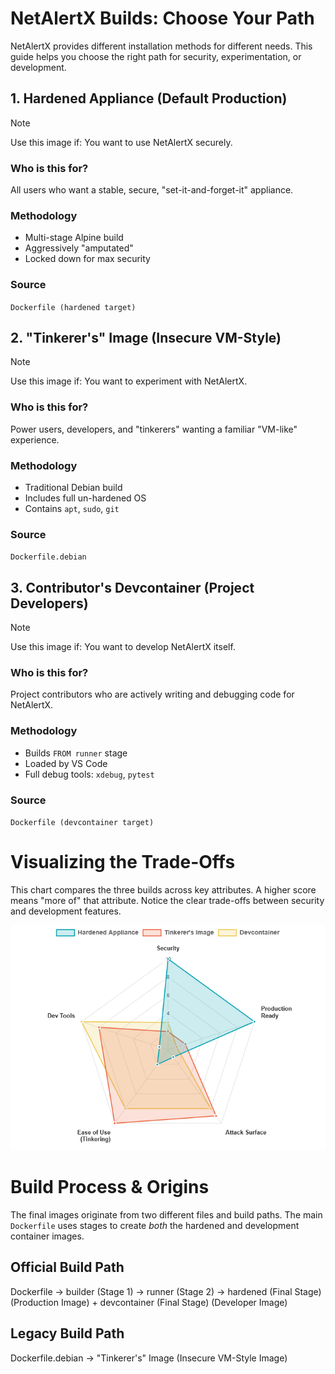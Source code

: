 # NetAlertX Builds: Choose Your Path

NetAlertX provides different installation methods for different needs. This guide helps you choose the right path for security, experimentation, or development.

## 1. Hardened Appliance (Default Production)

> [!NOTE]
> Use this image if: You want to use NetAlertX securely.

### Who is this for?

All users who want a stable, secure, "set-it-and-forget-it" appliance.

### Methodology

- Multi-stage Alpine build
- Aggressively "amputated"
- Locked down for max security

### Source

`Dockerfile (hardened target)`

## 2. "Tinkerer's" Image (Insecure VM-Style)

> [!NOTE]
> Use this image if: You want to experiment with NetAlertX.

### Who is this for?

Power users, developers, and "tinkerers" wanting a familiar "VM-like" experience.

### Methodology

- Traditional Debian build
- Includes full un-hardened OS
- Contains `apt`, `sudo`, `git`

### Source

`Dockerfile.debian`

## 3. Contributor's Devcontainer (Project Developers)

> [!NOTE]
> Use this image if: You want to develop NetAlertX itself.

### Who is this for?

Project contributors who are actively writing and debugging code for NetAlertX.

### Methodology


- Builds `FROM runner` stage
- Loaded by VS Code
- Full debug tools: `xdebug`, `pytest`


### Source

`Dockerfile (devcontainer target)`

# Visualizing the Trade-Offs

This chart compares the three builds across key attributes. A higher score means "more of" that attribute. Notice the clear trade-offs between security and development features.

![tradeoffs](./img/BUILDS/build_images_options_tradeoffs.png)


# Build Process & Origins

The final images originate from two different files and build paths. The main `Dockerfile` uses stages to create *both* the hardened and development container images.

## Official Build Path

Dockerfile -> builder (Stage 1) -> runner (Stage 2) ->  hardened (Final Stage) (Production Image) + devcontainer (Final Stage) (Developer Image)


## Legacy Build Path

Dockerfile.debian -> "Tinkerer's" Image (Insecure VM-Style Image)
